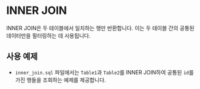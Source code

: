 # INNER JOIN

INNER JOIN은 두 테이블에서 일치하는 행만 반환합니다. 이는 두 테이블 간의 공통된 데이터만을 필터링하는 데 사용됩니다.

## 사용 예제
- `inner_join.sql` 파일에서는 `Table1`과 `Table2`를 INNER JOIN하여 공통된 `id`를 가진 행들을 조회하는 예제를 제공합니다.

